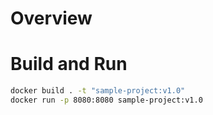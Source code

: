 

# Overview

# Build and Run


```bash   
docker build . -t "sample-project:v1.0"
docker run -p 8080:8080 sample-project:v1.0
 ```
